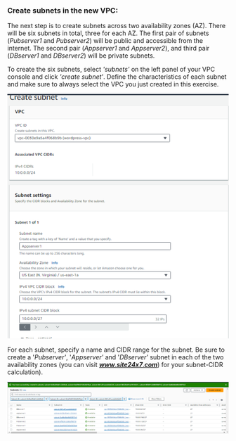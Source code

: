 ### Create subnets in the new VPC:

The next step is to create subnets across two availability zones (AZ).
There will be six subnets in total, three for each AZ. The first pair of
subnets (*Pubserver1* and *Pubserver2*) will be public and accessible
from the internet. The second pair (*Appserver1* and *Appserver2*), and
third pair (*DBserver1* and *DBserver2*) will be private subnets.

To create the six subnets, select *\'subnets\'* on the left panel of
your VPC console and click *\'create subnet\'*. Define the
characteristics of each subnet and make sure to always select the VPC
you just created in this exercise.

![screenshot2](./task1_images/create_subnets_image1.png)

For each subnet, specify a name and CIDR range for the subnet. Be sure
to create a '*Pubserver'*, '*Appserver'* and '*DBserver'* subnet in each
of the two availability zones (you can visit [***www***.***site24x7***.***com***](https://www.site24x7.com/)) for your subnet-CIDR calculation).

![screenshot3](./task1_images/create_subnets_image2.png)
